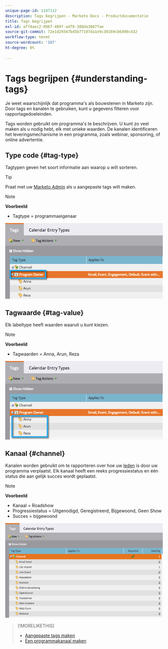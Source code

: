 ```yaml
---
unique-page-id: 1147112
description: Tags begrijpen - Marketo Docs - Productdocumentatie
title: Tags begrijpen
exl-id: af74aec2-096f-489f-adf8-388da3867fae
source-git-commit: 72e1d29347bd5b77107da1e9c30169cb6490c432
workflow-type: tm+mt
source-wordcount: '167'
ht-degree: 0%

---
```


# Tags begrijpen {#understanding-tags}

Je weet waarschijnlijk dat programma&#39;s als bouwstenen in Marketo zijn. Door tags en kanalen te gebruiken, kunt u gegevens filteren voor rapportagedoeleinden.

Tags worden gebruikt om programma&#39;s te beschrijven. U kunt zo veel maken als u nodig hebt, elk met unieke waarden. De kanalen identificeren het leveringsmechanisme in een programma, zoals webinar, sponsoring, of online advertentie.

## Type code {#tag-type}

Tagtypen geven het soort informatie aan waarop u wilt sorteren.

>[!TIP]
>
>Praat met uw [Marketo Admin](/help/marketo/product-docs/administration/tags/create-custom-tags.md) als u aangepaste tags wilt maken.

>[!NOTE]
>
>**Voorbeeld**
>
>* Tagtype = programmaeigenaar


![](assets/image2014-9-17-15-3a12-3a46.png)

## Tagwaarde {#tag-value}

Elk labeltype heeft waarden waaruit u kunt kiezen.

>[!NOTE]
>
>**Voorbeeld**
>
>* Tagwaarden = Anna, Arun, Reza


![](assets/image2014-9-17-15-3a16-3a8.png)

## Kanaal {#channel}

Kanalen worden gebruikt om te rapporteren over hoe uw [leden](/help/marketo/product-docs/core-marketo-concepts/programs/creating-programs/understanding-program-membership.md) is door uw programma verplaatst. Elk kanaal heeft een reeks progressiestatus en één status die aan gelijk succes wordt geplaatst.

>[!NOTE]
>
>**Voorbeeld**
>
>* Kanaal = Roadshow
>* Progressiestatus = Uitgenodigd, Geregistreerd, Bijgewoond, Geen Show
>* Succes = bijgewoond


![](assets/image2015-2-5-16-3a57-3a59.png)

>[!MORELIKETHIS]
>
>* [Aangepaste tags maken](/help/marketo/product-docs/administration/tags/create-custom-tags.md)
>* [Een programmakanaal maken](/help/marketo/product-docs/administration/tags/create-a-program-channel.md)

